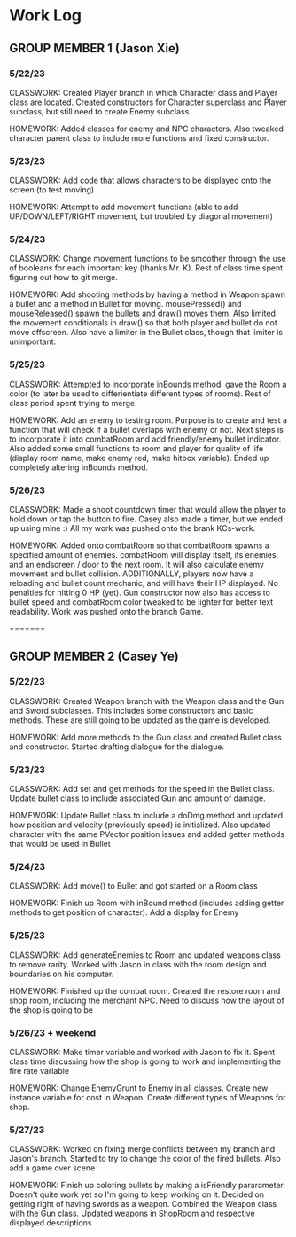 # Work Log

## GROUP MEMBER 1 (Jason Xie)

### 5/22/23

CLASSWORK: Created Player branch in which Character class and Player class are located. Created constructors for Character superclass and Player subclass, but still need to create Enemy subclass.

HOMEWORK: Added classes for enemy and NPC characters. Also tweaked character parent class to include more functions and fixed constructor.

### 5/23/23

CLASSWORK: Add code that allows characters to be displayed onto the screen (to test moving)

HOMEWORK: Attempt to add movement functions (able to add UP/DOWN/LEFT/RIGHT movement, but troubled by diagonal movement)

### 5/24/23

CLASSWORK: Change movement functions to be smoother through the use of booleans for each important key (thanks Mr. K). Rest of class time spent figuring out how to git merge.

HOMEWORK: Add shooting methods by having a method in Weapon spawn a bullet and a method in Bullet for moving. mousePressed() and mouseReleased() spawn the bullets and draw() moves them. Also limited the movement conditionals in draw() so that both player and bullet do not move offscreen. Also have a limiter in the Bullet class, though that limiter is unimportant.

### 5/25/23

CLASSWORK: Attempted to incorporate inBounds method. gave the Room a color (to later be used to differientiate different types of rooms). Rest of class period spent trying to merge.

HOMEWORK: Add an enemy to testing room. Purpose is to create and test a function that will check if a bullet overlaps with enemy or not. Next steps is to incorporate it into combatRoom and add friendly/enemy bullet indicator. Also added some small functions to room and player for quality of life (display room name, make enemy red, make hitbox variable). Ended up completely altering inBounds method.

### 5/26/23

CLASSWORK: Made a shoot countdown timer that would allow the player to hold down or tap the button to fire. Casey also made a timer, but we ended up using mine :) All my work was pushed onto the brank KCs-work.

HOMEWORK: Added onto combatRoom so that combatRoom spawns a specified amount of enemies. combatRoom will display itself, its enemies, and an endscreen / door to the next room. It will also calculate enemy movement and bullet collision. ADDITIONALLY, players now have a reloading and bullet count mechanic, and will have their HP displayed. No penalties for hitting 0 HP (yet). Gun constructor now also has access to bullet speed and combatRoom color tweaked to be lighter for better text readability. Work was pushed onto the branch Game.

=======

## GROUP MEMBER 2 (Casey Ye)

### 5/22/23

CLASSWORK: Created Weapon branch with the Weapon class and the Gun and Sword subclasses. This includes some constructors
and basic methods. These are still going to be updated as the game is developed.

HOMEWORK: Add more methods to the Gun class and created Bullet class and constructor. Started drafting dialogue for the
dialogue.

### 5/23/23

CLASSWORK: Add set and get methods for the speed in the Bullet class. Update bullet class to include associated Gun and amount
of damage.

HOMEWORK: Update Bullet class to include a doDmg method and updated how position and velocity (previously speed) is initialized.
Also updated character with the same PVector position issues and added getter methods that would be used in Bullet

### 5/24/23

CLASSWORK: Add move() to Bullet and got started on a Room class

HOMEWORK: Finish up Room with inBound method (includes adding getter methods to get position of character). Add a display for Enemy

### 5/25/23

CLASSWORK: Add generateEnemies to Room and updated weapons class to remove rarity. Worked with Jason in class with the room design and boundaries on his computer.

HOMEWORK: Finished up the combat room. Created the restore room and shop room, including the merchant NPC. Need to discuss how the layout of the shop is going to be

### 5/26/23 + weekend

CLASSWORK: Make timer variable and worked with Jason to fix it. Spent class time discussing how the shop is going to work and implementing the fire rate variable

HOMEWORK: Change EnemyGrunt to Enemy in all classes. Create new instance variable for cost in Weapon. Create different types of Weapons for shop.


### 5/27/23

CLASSWORK: Worked on fixing merge conflicts between my branch and Jason's branch. Started to try to change the color of the fired bullets. Also add a game over scene

HOMEWORK: Finish up coloring bullets by making a isFriendly pararameter. Doesn't quite work yet so I'm going to keep working on it. Decided on getting right of having swords as a weapon. Combined the Weapon class with the Gun class. Updated weapons in ShopRoom and respective displayed descriptions
